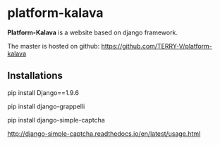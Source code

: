 platform-kalava
==========

**Platform-Kalava** is a website based on django framework.

The master is hosted on github:
https://github.com/TERRY-V/platform-kalava

Installations
-------------

pip install Django==1.9.6

pip install django-grappelli

pip install django-simple-captcha

http://django-simple-captcha.readthedocs.io/en/latest/usage.html


